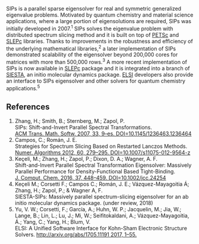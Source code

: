 SIPs is a parallel sparse eigensolver for real and symmetric generalized eigenvalue problems. 
Motivated by quantum chemistry and material science applications, where a large portion of eigensolutions are required, SIPs was initially developed in 2007.<sup>1</sup> 
SIPs solves the eigenvalue problem with distributed spectrum slicing method and it is built on top of [PETSc](https://www.mcs.anl.gov/petsc/) and [SLEPc](http://slepc.upv.es/) libraries. 
Thanks to improvements in the robustness and efficiency of the underlying mathematical libraries,<sup>2</sup> a later implementation of SIPs demonstrated scalability of the eigensolver beyond 200,000 cores for matrices with more than 500,000 rows.<sup>3</sup> 
A more recent implementation of SIPs is now available in [SLEPc](http://slepc.upv.es/) package and it is integrated into a branch of [SIESTA](https://departments.icmab.es/leem/siesta/), an initio molecular dynamics package. [ELSI](https://wordpress.elsi-interchange.org/) developers also provide an interface to SIPs eigensolver and other solvers for quantum chemistry applications.<sup>5</sup> 

## References
1. Zhang, H.; Smith, B.; Sternberg, M.; Zapol, P.  
SIPs: Shift-and-Invert Parallel Spectral Transformations.  
[ACM Trans. Math. Softw. 2007, 33, 9–es. DOI=10.1145/1236463.1236464](https://dl.acm.org/citation.cfm?doid=1236463.1236464)
2. Campos, C.; Román, J. E.  
Strategies for Spectrum Slicing Based on Restarted Lanczos Methods.  
[Numer. Algorithms 2012, 60, 279–295. DOI=10.1007/s11075-012-9564-z](https://link.springer.com/article/10.1007%2Fs11075-012-9564-z)
3. Keçeli, M.; Zhang, H.; Zapol, P.; Dixon, D. A.; Wagner, A. F.    
Shift-and-Invert Parallel Spectral Transformation Eigensolver: Massively Parallel Performance for Density-Functional Based Tight-Binding.  
[J. Comput. Chem. 2016, 37, 448–459. DOI=10.1002/jcc.24254](https://onlinelibrary.wiley.com/doi/abs/10.1002/jcc.24254)
4. Keçeli M.; Corsetti F.; Campos C.; Román, J. E.; Vázquez-Mayagoitia Á;  Zhang, H.; Zapol, P.; & Wagner A, F.  
SIESTA-SIPs: Massively parallel spectrum-slicing eigensolver for an ab initio molecular dynamics package. (under review, 2018)
5. Yu, V. W.; Corsetti, F.; García, A.; Huhn, W. P.; Jacquelin, M.; Jia, W.; Lange, B.; Lin, L.; Lu, J.; Mi, W.; Seifitokaldani, A.; Vázquez-Mayagoitia, Á.; Yang, C.; Yang, H.; Blum, V.  
ELSI: A Unified Software Interface for Kohn-Sham Electronic Structure Solvers. [http://arxiv.org/abs/1705.11191 2017, 1–55.](http://arxiv.org/abs/1705.11191)
